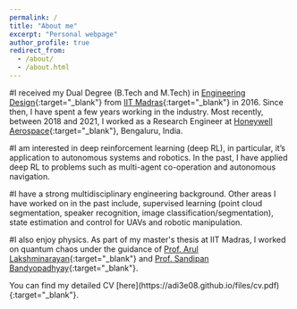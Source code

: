 ```yaml
---
permalink: /
title: "About me"
excerpt: "Personal webpage"
author_profile: true
redirect_from: 
  - /about/
  - /about.html
---
```


#I received my Dual Degree (B.Tech and M.Tech) in [Engineering Design](https://ed.iitm.ac.in){:target="_blank"} from [IIT Madras](https://www.iitm.ac.in/){:target="_blank"} in 2016. Since then, I have spent a few years working in the industry. Most recently, between 2018 and 2021, I worked as a Research Engineer at [Honeywell Aerospace](https://aerospace.honeywell.com){:target="_blank"}, Bengaluru, India.

#I am interested in deep reinforcement learning (deep RL), in particular, it’s application to autonomous systems and robotics. In the past, I have applied deep RL to problems such as multi-agent co-operation and autonomous navigation.

#I have a strong multidisciplinary engineering background. Other areas I have worked on in the past include, supervised learning (point cloud segmentation, speaker recognition, image classification/segmentation), state estimation and control for UAVs and robotic manipulation.

#I also enjoy physics. As part of my master's thesis at IIT Madras, I worked on quantum chaos under the guidance of [Prof. Arul Lakshminarayan](https://physics.iitm.ac.in/~arul/index.html){:target="_blank"} and [Prof. Sandipan Bandyopadhyay](https://ed.iitm.ac.in/~sandipan/){:target="_blank"}.</p> 
<p>You can find my detailed CV [here](https://adi3e08.github.io/files/cv.pdf){:target="_blank"}.
